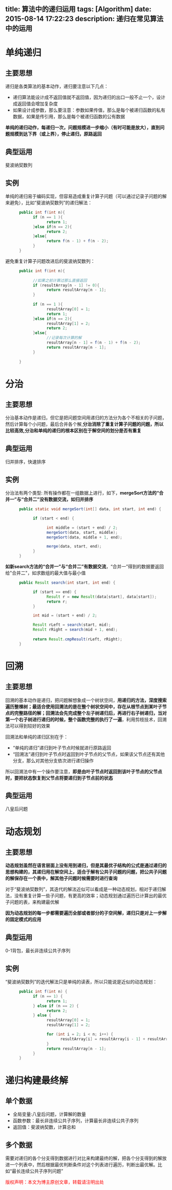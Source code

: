 title: 算法中的递归运用
tags: [Algorithm]
date: 2015-08-14 17:22:23
description: 递归在常见算法中的运用
---

# 单纯递归
## 主要思想
递归是各类算法的基本动作，递归要注意以下几点：
- 递归算法能设计成不返回值就不返回值，因为递归的出口一般不止一个，设计成返回值会增加复杂度
- 如果设计成参数，那么要注意：参数如果传值，那么是每个被递归函数的私有数据，如果是传引用，那么是每个被递归函数的公有数据

**单纯的递归动作，每递归一次，问题规模进一步缩小（有时可能是放大），直到问题规模到达下界（或上界），停止递归，原路返回**
## 典型运用
斐波纳契数列
## 实例
单纯的递归易于编码实现，但容易造成重复计算子问题（可以通过记录子问题的解来避免），比如“斐波纳契数列”的递归解法：
```java
      public int f(int n){
            if (n == 1 ){
                  return 1;
            }else if(n == 2){
                  return 2;
            }else{
                  return f(n - 1) + f(n - 2);
            }
      }
```
避免重复计算子问题改进后的斐波纳契数列：
```java
      public int f(int n){
            
            //如果之前计算过那么直接返回
            if (resultArray[n - 1] != 0){
                  return resultArray[n - 1];
            }
      
            if (n == 1 ){
                  resultArray[0] = 1;
                  return 1;
            }else if(n == 2){
                  resultArray[1] = 2;
                  return 2;
            }else{
                  //记录每次计算的解
                  resultArray[n - 1] = f(n - 1) + f(n - 2);
                  return resultArray[n - 1];
            }
            
      }
```
# 分治
## 主要思想
分治基本动作是递归，但它是把问题空间用递归的方法分为各个不相关的子问题，然后计算每个小问题，最后合并各个解,**分治消除了重复计算子问题的问题，所以比较高效,分治和单纯的递归的根本区别在于解空间的划分是否有重复**
## 典型运用
归并排序，快速排序
## 实例
分治法有两个类型:
所有操作都在一组数据上进行，如下，**mergeSort方法的“合并一”与“合并二”没有数据交流，如归并排序**
```java
      public static void mergeSort(int[] data, int start, int end) {

            if (start < end) {

                  int middle = (start + end) / 2;
                  mergeSort(data, start, middle);
                  mergeSort(data, middle + 1, end);

                  merge(data, start, end);
            }
      }
```
**如新search方法的“合并一”与“合并二”有数据交流**，“合并一”得到的数据要返回给"合并二"，如求数组的最大值与最小值
```java
      public Result search(int start, int end) {

            if (start == end) {
                  Result r = new Result(data[start], data[start]);
                  return r;
            }

            int mid = (start + end) / 2;

            Result rLeft = search(start, mid);
            Result rRight = search(mid + 1, end);
            
            return Result.cmpResult(rLeft, rRight);
      }
```

# 回溯
## 主要思想
回溯的基本动作是递归，把问题解想象成一个树状空间，**用递归的方法，深度搜索遍历整棵树；最适合使用回溯法的是在整个树状空间中，存在从根节点到某叶子节点的完整路径的解；回溯法会先完成整个左子树递归后，再进行右子树递归，当对第一个右子树进行递归的时候，整个函数完整的执行了一遍**，利用剪枝技术，回溯法可以得到较好的效果

回溯法和单纯的递归区别在于：
- “单纯的递归”递归到叶子节点时候就进行原路返回
- “回溯法”递归到叶子节点时返回到叶子节点的父节点，如果该父节点还有其他分支，那么对其他分支依次进行递归操作

所以回溯法中有一个操作要注意，**即是由叶子节点时返回到该叶子节点的父节点时，要把状态恢复到父节点将要递归到子节点前的状态**

## 典型运用
八皇后问题

# 动态规划
## 主要思想
**动态规划虽然在语言层面上没有用到递归，但是其最优子结构的公式是通过递归的思想构建的，其递归用在解空间上，适合于解有公共子问题的问题，把公共子问题的解保存在一个表中，解其他子问题时候需要时进行查询**

对于“斐波纳契数列”，其迭代的解法近似可以看成是一种动态规划，相对于递归解法，没有重复计算一些子问题，有更高的效率；动态规划通过遍历已计算出的最优子问题的表，来构建最优解

**因为动态规划的每一步都需要遍历全部或者部分的子空间解，递归只是对上一步解的固定模式的应用**
## 典型运用
0-1背包，最长非连续公共子序列
## 实例
“斐波纳契数列”的迭代解法只是单纯的读表，所以只能说是近似的动态规划：
```java
      public int f(int n) {
            if (n == 1) {
                  return 1;
            } else if (n == 2) {
                  return 2;
            } else {
                  resultArray[0] = 1;
                  resultArray[1] = 2;

                  for (int i = 2; i < n; i++) {
                        resultArray[i] = resultArray[i - 1] + resultArray[i - 2];
                  }
                  return resultArray[n - 1];
            }
      }
```

# 递归构建最终解
## 单个数据
- 全局变量:八皇后问题，计算解的数量
- 函数参数：最长非连续公共子序列，计算最长非连续公共子序列
- 返回值：斐波纳契数，计算总和

## 多个数据
需要对递归的各个分支得到数据进行对比来构建最终的解，把各个分支得到的解放进一个列表中，然后根据最优判断条件对这个列表进行遍历，判断出最优解。比如“最长连续公共子序列问题”

<font color="#FF0000">版权声明：本文为博主原创文章，转载请注明出处</font>